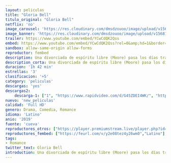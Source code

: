 ```yaml
---
layout: peliculas
title: "Gloria Bell"
titulo_original: "Gloria Bell"
netflix: 'no'
image_carousel: 'https://res.cloudinary.com/dmsdzouoo/image/upload/v1568175219/gloria-min_igtue2.jpg'
image_banner: 'https://res.cloudinary.com/dmsdzouoo/image/upload/v1568175224/gloria-bell1-min_sriirx.jpg'
trailer: https://www.youtube.com/embed/YCwCdQK2Qss
embed: https://www.youtube.com/embed/YCwCdQK2Qss?rel=0&amp;hd=1&border=0&wmode=opaque&enablejsapi=1&modestbranding=1&controls=1&showinfo=1
sandbox: allow-same-origin allow-forms
reproductor: fembed
description: Una divorciada de espíritu libre (Moore) pasa los días trabajando en una oficina. Por la noche se desata bailando en las diferentes discotecas de Los Ángeles. Cuando encuentra a Arnold (Turturro), su vida cambia radicalmente al verse inmersa en un inesperado romance.
description_corta: Una divorciada de espíritu libre (Moore) pasa los días trabajando en una oficina. Por la noche se desata bailando en las diferentes discotecas de Los Ángeles. Cuando encuentra a Arnold (Turturro), su vida cambia radicalmente al verse inmersa en un inesperado romance.
duracion: '1h 42 min'
estrellas: '3'
clasificacion: '+5'
category: 'peliculas'
descargas: 'yes'
descargas2:
    descarga-1: ["1", "https://www.rapidvideo.com/d/G45ZDEI4WK/", "https://www.google.com/s2/favicons?domain=openload.co","OpenLoad","https://res.cloudinary.com/imbriitneysam/image/upload/v1541473684/mexico.png", "Latino", "TS-Screener"]
nuevo: 'new_peliculas'
calidad: 'Full HD'
genero: Drama, Comedia, Romance
idioma: 'Latino'
anio: '2019'
fuente: 'cueva'
reproductores_otros: ["https://player.premiumstream.live/player.php?id=Mjc0OA&sub=","Latino","https://gdriveplayer.me/embed2.php?link=Wt5Gk9jTguxJcUC3%252B0gw3gquEQuURHsBd9B%252BDF%252F%252FsS4tKoh1KWZ9PtD71lF%252BqP6S4e6JNcml5PAuGnx2kUXY0UlFMZ7bXMrF8n%252BSwNQJ0ee4DK7SPpPIAA3ly5Qvwb77AzzhPJtQ0wcCtGkPSjypZmSD5kYYBbUayoCckLFcy5S5QDHvz%252FPwTxAbwBuVC9a9IV5myQu5xfZO1Yua4Tuqc%252B","Latino"]
reproductores_fembed: ["https://feurl.com/v/y2e08tez4y26wm0","Latino"]
tags:
- Romance
twitter_text: Gloria Bell
introduction: Una divorciada de espíritu libre (Moore) pasa los días trabajando en una oficina. Por la noche se desata bailando en las diferentes discotecas de Los Ángeles. Cuando encuentra a Arnold (Turturro), su vida cambia radicalmente al verse inmersa en un inesperado romance.
---
```



 







